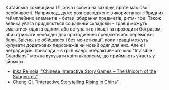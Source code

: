 Китайська комерційна ІЛ, хоча і схожа на західну, проте має свої особливості. Наприклад, дуже розповсюджене використання гібридних геймплейних елементів - битви, збирання предметів, ритм-ігри. Також велика увага приділяється соціальній складовій - гравці можуть змагатися один з одним, або вступати в гільдії та проходити бої разом, аби отримати необхідні для проходження предмети або переможні бали. Звісно, не обійшлося і без монетизації, коли гравці можуть купувати додаткових персонажів чи новий одяг для них. Але є і нетрадиційні приклади - в грі в жанрі інтерактивного кіно "Invisible Guardians" можна купувати квіти актрисам, що приймають участь у зйомках.

- [Inka Reinola, "Chinese Interactive Story Games – The Unicorn of the Subgenres"](https://www.gamerefinery.com/chinese-interactive-story-games-the-unicorn-of-the-subgenres/)
- [Cheng Qi, "Interactive Storytelling Rising in China"](https://medium.com/cn-game-observer/interactive-storytelling-rising-in-china-36ce2bdb2dcb)